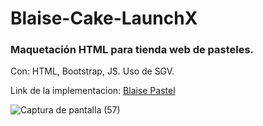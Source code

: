 # Blaise-Cake-LaunchX
### Maquetación HTML para tienda web de pasteles.
Con: HTML, Bootstrap, JS.
Uso de SGV.

Link de la implementacion: 
[Blaise Pastel](https://blaisepastel.000webhostapp.com/)

![Captura de pantalla (57)](https://user-images.githubusercontent.com/49338963/172081734-6c373833-43c9-4a4e-ab02-ff58bb58a096.png)
